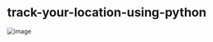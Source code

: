 # track-your-location-using-python

![image](https://github.com/anjipunsi/track-your-location-using-python/assets/108992453/27d690da-5e1c-414f-8760-1a48a8c73e35)
